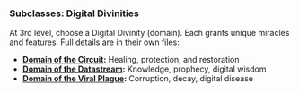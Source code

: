 ### Subclasses: Digital Divinities

At 3rd level, choose a Digital Divinity (domain). Each grants unique miracles and features. Full details are in their own files:

- **[Domain of the Circuit](../../Aetherite/Aetherite%20Subclasses/Domain%20of%20the%20Circuit.md):** Healing, protection, and restoration
- **[Domain of the Datastream](../../Aetherite/Aetherite%20Subclasses/Domain%20of%20the%20Datastream.md):** Knowledge, prophecy, digital wisdom
- **[Domain of the Viral Plague](../../Aetherite/Aetherite%20Subclasses/Domain%20of%20the%20Viral%20Plague.md):** Corruption, decay, digital disease